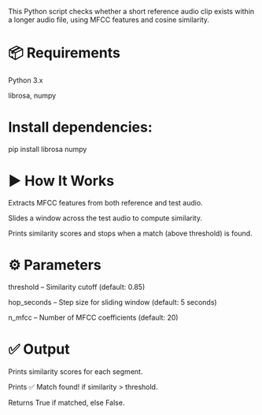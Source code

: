 This Python script checks whether a short reference audio clip exists within a longer audio file, using MFCC features and cosine similarity.

# 📦 Requirements
Python 3.x

librosa, numpy

# Install dependencies:

pip install librosa numpy

# ▶️ How It Works
Extracts MFCC features from both reference and test audio.

Slides a window across the test audio to compute similarity.

Prints similarity scores and stops when a match (above threshold) is found.

# ⚙️ Parameters
threshold – Similarity cutoff (default: 0.85)

hop_seconds – Step size for sliding window (default: 5 seconds)

n_mfcc – Number of MFCC coefficients (default: 20)

# ✅ Output
Prints similarity scores for each segment.

Prints ✅ Match found! if similarity > threshold.

Returns True if matched, else False.
